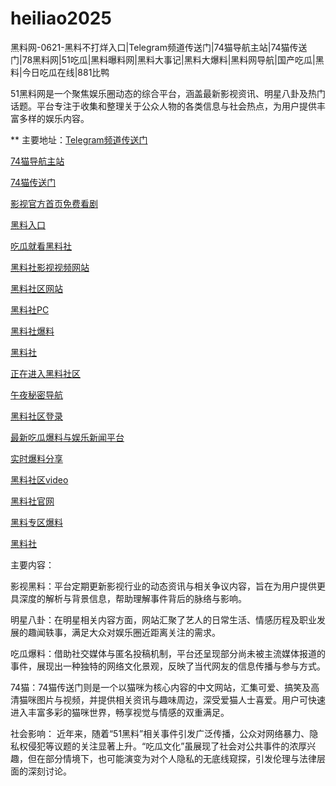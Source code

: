 # heiliao2025
黑料网-0621-黑料不打烊入口|Telegram频道传送门|74猫导航主站|74猫传送门|78黑料网|51吃瓜|黑料曝料网|黑料大事记|黑料大爆料|黑料网导航|国产吃瓜|黑料|今日吃瓜在线|881比鸭

51黑料网是一个聚焦娱乐圈动态的综合平台，涵盖最新影视资讯、明星八卦及热门话题。平台专注于收集和整理关于公众人物的各类信息与社会热点，为用户提供丰富多样的娱乐内容。

** 主要地址：<a href="https://74mao.com/">Telegram频道传送门</a>

<a href="https://74mao.com/">74猫导航主站</a>

<a href="https://74mao.com/">74猫传送门</a>

<a href="https://hls-05.pages.dev/">影视官方首页免费看剧</a>

<a href="https://hls-36.pages.dev/">黑料入口</a>

<a href="https://hls-56.pages.dev/">吃瓜就看黑料社</a>

<a href="https://hls-23.pages.dev/">黑料社影视视频网站</a>

<a href="https://hls-03.pages.dev/">黑料社区网站</a>

<a href="https://hls-04.pages.dev/">黑料社PC</a>

<a href="https://hls-57.pages.dev/">黑料社爆料</a>

<a href="https://hls-22.pages.dev/">黑料社</a>

<a href="https://hls-06.pages.dev/">正在进入黑料社区</a>

<a href="https://hls-33.pages.dev/">午夜秘密导航</a>

<a href="https://hls-11.pages.dev/">黑料社区登录</a>

<a href="https://hls-02.pages.dev/">最新吃瓜爆料与娱乐新闻平台</a>

<a href="https://hls-56.pages.dev/">实时爆料分享</a>

<a href="https://hls-12.pages.dev/">黑料社区video</a>

<a href="https://hls-59.pages.dev/">黑料社官网</a>

<a href="https://hls-55.pages.dev/">黑料专区爆料</a>

<a href="https://hls-13.pages.dev/">黑料社</a>

主要内容：

影视黑料：平台定期更新影视行业的动态资讯与相关争议内容，旨在为用户提供更具深度的解析与背景信息，帮助理解事件背后的脉络与影响。

明星八卦：在明星相关内容方面，网站汇聚了艺人的日常生活、情感历程及职业发展的趣闻轶事，满足大众对娱乐圈近距离关注的需求。

吃瓜爆料：借助社交媒体与匿名投稿机制，平台还呈现部分尚未被主流媒体报道的事件，展现出一种独特的网络文化景观，反映了当代网友的信息传播与参与方式。

74猫：74猫传送门则是一个以猫咪为核心内容的中文网站，汇集可爱、搞笑及高清猫咪图片与视频，并提供相关资讯与趣味周边，深受爱猫人士喜爱。用户可快速进入丰富多彩的猫咪世界，畅享视觉与情感的双重满足。

社会影响：
近年来，随着“51黑料”相关事件引发广泛传播，公众对网络暴力、隐私权侵犯等议题的关注显著上升。“吃瓜文化”虽展现了社会对公共事件的浓厚兴趣，但在部分情境下，也可能演变为对个人隐私的无底线窥探，引发伦理与法律层面的深刻讨论。
